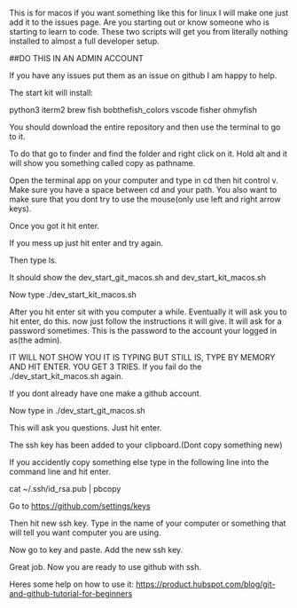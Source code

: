This is for macos if you want something like this for linux I will make one just add it to the issues page.
Are you starting out or know someone who is starting to learn to code. These two scripts will get you from literally nothing installed to almost a full developer setup.

##DO THIS IN AN ADMIN ACCOUNT

If you have any issues put them as an issue on github I am happy to help.

The start kit will install:

python3
iterm2
brew
fish
bobthefish_colors
vscode
fisher
ohmyfish

You should download the entire repository and then use the terminal to go to it.

To do that go to finder and find the folder and right click on it. Hold alt and it will show you something called copy as pathname.

Open the terminal app on your computer and type in cd then hit control v. Make sure you have a space between cd and your path. You also want to make sure that you dont try to use the mouse(only use left and right arrow keys). 

Once you got it hit enter.

If you mess up just hit enter and try again.

Then type ls. 

It should show the dev_start_git_macos.sh and dev_start_kit_macos.sh

Now type ./dev_start_kit_macos.sh

After you hit enter sit with you computer a while. Eventually it will ask you to hit enter, do this. now just follow the instructions it will give. It will ask for a password sometimes. This is the password to the account your logged in as(the admin).

IT WILL NOT SHOW YOU IT IS TYPING BUT STILL IS, TYPE BY MEMORY AND HIT ENTER. YOU GET 3 TRIES. If you fail do the ./dev_start_kit_macos.sh again.

If you dont already have one make a github account.

Now type in ./dev_start_git_macos.sh

This will ask you questions. Just hit enter.

The ssh key has been added to your clipboard.(Dont copy something new) 

If you accidently copy something else type in the following line into the command line and hit enter.

cat ~/.ssh/id_rsa.pub | pbcopy

Go to https://github.com/settings/keys

Then hit new ssh key. Type in the name of your computer or something that will tell you want computer you are using.

Now go to key and paste. Add the new ssh key.

Great job. Now you are ready to use github with ssh.

Heres some help on how to use it: https://product.hubspot.com/blog/git-and-github-tutorial-for-beginners

